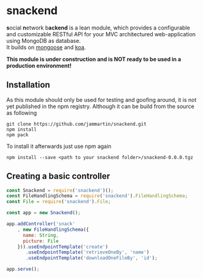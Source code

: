 # snackend

**s**ocial **n**etwork b**ackend** is a lean module, which provides a configurable and customizable RESTful API for your MVC architectured web-application using MongoDB as database.  
It builds on [mongoose](https://www.npmjs.com/package/mongoose) and [koa](https://www.npmjs.com/package/koa).

**This module is under construction and is NOT ready to be used in a production environment!**

## Installation
As this module should only be used for testing and goofing around, it is not yet published in the npm registry.
Although it can be build from the source as following
```
git clone https://github.com/jammartin/snackend.git
npm install
npm pack
```
To install it afterwards just use npm again
```
npm install --save <path to your snackend folder>/snackend-0.0.0.tgz
```

## Creating a basic controller

```javascript
const Snackend = require('snackend')();
const FileHandlingSchema = require('snackend').FileHandlingSchema;
const File = require('snackend').File;

const app = new Snackend();

app.addController('snack'
	, new FileHandlingSchema({
	  name: String,
	  picture: File
	})).useEndpointTemplate('create')
	   .useEndpointTemplate('retrieveOneBy', 'name')
	   .useEndpointTemplate('downloadOneFileBy', 'id');

app.serve();
```
